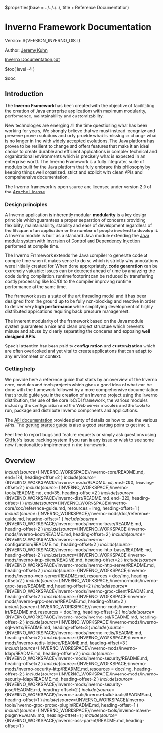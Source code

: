 $properties(base = ../../../../, title = Reference Documentation)

[inverno-getting-started]: ${base}docs/getting-started/html/index.html
[inverno-javadoc]: ${base}docs/release/api/index.html

[java-module-system]: https://en.wikipedia.org/wiki/Java_Platform_Module_System
[inversion-of-control]: https://en.wikipedia.org/wiki/Inversion_of_control
[dependency-injection]: https://en.wikipedia.org/wiki/Dependency_injection
[apache-license]: https://www.apache.org/licenses/LICENSE-2.0
[github-issue]: https://github.com/inverno-io/inverno-core/issues

<div class="heading"> 
	<h1 class="heading-title">Inverno Framework Documentation</h1> 
	<p class="heading-subtitle">Version: ${VERSION_INVERNO_DIST}</p> 
	<p class="heading-subtitle">Author: <a href="mailto:jeremy.kuhn@inverno.io">Jeremy Kuhn</a></p>
	<a class="btn btn-primary d-none d-lg-inline-block d-print-none m-5 position-absolute bottom-0 end-0" href="../reference.pdf" role="button" download="inverno-framework-documentation-${VERSION_INVERNO_DIST}.pdf"><i class="bi bi-download"></i> Inverno Documentation.pdf</a>
</div>

$toc( level=4 )

$doc

## Introduction

The **Inverno Framework** has been created with the objective of facilitating the creation of Java enterprise applications with maximum modularity, performance, maintainability and customizability. 

New technologies are emerging all the time questioning what has been working for years, We strongly believe that we must instead recognize and preserve proven solutions and only provide what is missing or change what is no longer in line with widely accepted evolutions. The Java platform has proven to be resilient to change and offers features that make it an ideal choice to create durable and efficient applications in complex technical and organizational environments which is precisely what is expected in an enterprise world. The Inverno Framework is a fully integrated suite of modules built for the Java platform that fully embrace this philosophy by keeping things well organized, strict and explicit with clean APIs and comprehensive documentation.

The Inverno framework is open source and licensed under version 2.0 of the [Apache License][apache-license].

### Design principles

A Inverno application is inherently modular, **modularity** is a key design principle which guarantees a proper separation of concerns providing flexibility, maintainability, stability and ease of development regardless of the lifespan of an application or the number of people involved to develop it. A Inverno module is built as a standard Java module extending the [Java module system][java-module-system] with [Inversion of Control][inversion-of-control] and [Dependency Injection][dependency-injection] performed at compile time.

The Inverno Framework extends the Java compiler to generate code at compile time when it makes sense to do so which is strictly why annotations were initially created for. When done appropriately, **code generation** can be extremely valuable: issues can be detected ahead of time by analyzing the code during compilation, runtime footprint can be reduced by transferring costly processing like IoC/DI to the compiler improving runtime performance at the same time.

The framework uses a state of the art threading model and it has been designed from the ground up to be fully non-blocking and reactive in order to deliver very **high performance** while simplifying development of highly distributed applications requiring back pressure management.

The inherent modularity of the framework based on the Java module system guarantees a nice and clean project structure which prevents misuse and abuse by clearly separating the concerns and exposing **well designed APIs**.

Special attention has been paid to **configuration** and **customization** which are often overlooked and yet vital to create applications that can adapt to any environment or context.

### Getting help

We provide here a reference guide that starts by an overview of the Inverno core, modules and tools projects which gives a good idea of what can be done with the framework followed by a more comprehensive documentation that should guide you in the creation of an Inverno project using the Inverno distribution, the use of the core IoC/DI framework, the various modules including the configuration and the Web server modules and the tools to run, package and distribute Inverno components and applications.

The [API documentation][inverno-javadoc] provides plenty of details on how to use the various APIs. The [getting started guide][inverno-getting-started] is also a good starting point to get into it.

Feel free to report bugs and feature requests or simply ask questions using [GitHub][github-issue]'s issue tracking system if you ran in any issue or wish to see some new functionalities implemented in the framework.

## Overview

$include( source=${INVERNO_WORKSPACE}/inverno-core/README.md, end=124, heading-offset=2 )
$include( source=${INVERNO_WORKSPACE}/inverno-mods/README.md, end=280, heading-offset=2 )
$include( source=${INVERNO_WORKSPACE}/inverno-tools/README.md, end=35, heading-offset=2 )
$include( source=${INVERNO_WORKSPACE}/inverno-dist/README.md, end=320, heading-offset=1 )
$include( source=${INVERNO_WORKSPACE}/inverno-core/doc/reference-guide.md, resources = img, heading-offset=1 )
$include( source=${INVERNO_WORKSPACE}/inverno-mods/doc/reference-guide.md, heading-offset=1 )
$include( source=${INVERNO_WORKSPACE}/inverno-mods/inverno-base/README.md, heading-offset=2 )
$include( source=${INVERNO_WORKSPACE}/inverno-mods/inverno-boot/README.md, heading-offset=2 )
$include( source=${INVERNO_WORKSPACE}/inverno-mods/inverno-configuration/README.md, heading-offset=2 )
$include( source=${INVERNO_WORKSPACE}/inverno-mods/inverno-http-base/README.md, heading-offset=2 )
$include( source=${INVERNO_WORKSPACE}/inverno-mods/inverno-http-client/README.md, heading-offset=2 )
$include( source=${INVERNO_WORKSPACE}/inverno-mods/inverno-http-server/README.md, heading-offset=2 )
$include( source=${INVERNO_WORKSPACE}/inverno-mods/inverno-web-server/README.md, resources = doc/img, heading-offset=2 )
$include( source=${INVERNO_WORKSPACE}/inverno-mods/inverno-grpc-base/README.md, heading-offset=2 )
$include( source=${INVERNO_WORKSPACE}/inverno-mods/inverno-grpc-client/README.md, heading-offset=2 )
$include( source=${INVERNO_WORKSPACE}/inverno-mods/inverno-grpc-server/README.md, heading-offset=2 )
$include( source=${INVERNO_WORKSPACE}/inverno-mods/inverno-irt/README.md, resources = doc/img, heading-offset=2 )
$include( source=${INVERNO_WORKSPACE}/inverno-mods/inverno-sql/README.md, heading-offset=2 )
$include( source=${INVERNO_WORKSPACE}/inverno-mods/inverno-sql-vertx/README.md, heading-offset=3 )
$include( source=${INVERNO_WORKSPACE}/inverno-mods/inverno-redis/README.md, heading-offset=2 )
$include( source=${INVERNO_WORKSPACE}/inverno-mods/inverno-redis-lettuce/README.md, heading-offset=3 )
$include( source=${INVERNO_WORKSPACE}/inverno-mods/inverno-ldap/README.md, heading-offset=2 )
$include( source=${INVERNO_WORKSPACE}/inverno-mods/inverno-security/README.md, heading-offset=2 )
$include( source=${INVERNO_WORKSPACE}/inverno-mods/inverno-security-http/README.md, resources = doc/img, heading-offset=2 )
$include( source=${INVERNO_WORKSPACE}/inverno-mods/inverno-security-ldap/README.md, heading-offset=2 )
$include( source=${INVERNO_WORKSPACE}/inverno-mods/inverno-security-jose/README.md, heading-offset=2 )
$include( source=${INVERNO_WORKSPACE}/inverno-tools/inverno-build-tools/README.md, heading-offset=1 )
$include( source=${INVERNO_WORKSPACE}/inverno-tools/inverno-grpc-protoc-plugin/README.md, heading-offset=1 )
$include( source=${INVERNO_WORKSPACE}/inverno-tools/inverno-maven-plugin/README.md, heading-offset=1 )
$include( source=${INVERNO_WORKSPACE}/inverno-oss-parent/README.md, heading-offset=1 )
